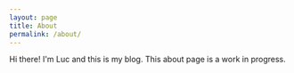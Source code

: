 ```yaml
---
layout: page
title: About
permalink: /about/
---
```


Hi there! I'm Luc and this is my blog. This about page is a work in progress.